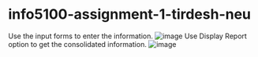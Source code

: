 # info5100-assignment-1-tirdesh-neu
Use the input forms to enter the information.
![image](https://github.com/aed5100/info5100-assignment-1-tirdesh-neu/assets/145165383/82ca4ddb-f0fe-48e5-860c-ab0b49cd49b3)
Use Display Report option to get the consolidated information.
![image](https://github.com/aed5100/info5100-assignment-1-tirdesh-neu/assets/145165383/71d577df-8d8d-4c79-987c-0fd447a815ab)
